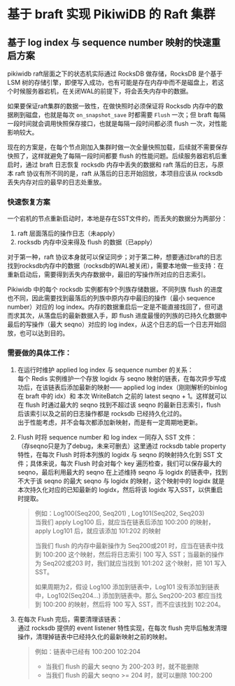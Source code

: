 # 基于 braft 实现 PikiwiDB 的 Raft 集群

## 基于 log index 与 sequence number 映射的快速重启方案
pikiwidb raft层面之下的状态机实际通过 RocksDB 做存储，RocksDB 是个基于 LSM 树的存储引擎，即便写入成功，也有可能是存在内存中而不是磁盘上，若这个时候服务器宕机，在关闭WAL的前提下，将会丢失内存中的数据。  

如果要保证raft集群的数据一致性，在做快照时必须保证将 Rocksdb 内存中的数据刷到磁盘，也就是每次 `on_snapshot_save` 时都需要 `Flush` 一次；但 braft 每隔一段时间就会调用快照保存接口，也就是每隔一段时间都必须 flush 一次，对性能影响较大。

现在的方案是，在每个节点刚加入集群时做一次全量快照加载，后续就不需要保存快照了，这样就避免了每隔一段时间都要 flush 的性能问题。后续服务器宕机后重启时，通过 braft 日志恢复 rocksdb 内存中丢失的数据和 raft 落后的日志，与原本 raft 协议有所不同的是，raft 从落后的日志开始回放，本项目应该从 rocksdb 丢失内存对应的最早的日志处重放。

### 快速恢复方案
一个宕机的节点重新启动时，本地是存在SST文件的，而丢失的数据分为两部分：
1. raft 层面落后的操作日志（未apply） 
1. rocksdb 内存中没来得及 flush 的数据（已apply）  

对于第一种，raft 协议本身就可以保证同步；对于第二种，想要通过braft的日志找到rocksdb内存中的数据（rocksdb的WAL被关闭），需要本地做一些支持：在重新启动后，需要得到丢失内存数据中，最旧的写操作所对应的日志索引。 

Pikiwidb 中的每个 rocksdb 实例都有9个列族存储数据，不同列族 flush 的进度也不同，因此需要找到最落后的列族中原内存中最旧的操作（最小 sequence number）对应的 log index。内存的数据重启后一定是不能直接找回了，但可退而求其次，从落盘后的最新数据入手，即 flush 进度最慢的列族的已持久化数据中最后的写操作（最大 seqno）对应的 log index，从这个日志的后一个日志开始回放，也可以达到目的。

### 需要做的具体工作：
1. 在运行时维护 applied log index 与 sequence number 的关系：  
   每个 Redis 实例维护一个存放 logidx 与 seqno 映射的链表，在每次异步写成功后，在该链表后添加最新的映射—— applied log index（刚刚解析的binlog 在 braft 中的 idx）和 本次 WriteBatch 之前的 latest seqno + 1。这样就可以在 flush 时通过最大的 seqno 找到不超过该 seqno 的最新日志索引，flush 后该索引以及之前的日志操作都是 rocksdb 已经持久化过的。  
   出于性能考虑，并不会每次都添加新映射，而是有一定周期地更新。
3. Flush 时将 sequence number 和 log index 一同存入 SST 文件：  
   （存seqno只是为了debug，未来可删去）这里通过 rocksdb table property 特性，在每次 Flush 时将本列族的 logidx 与 seqno  的映射持久化到 SST 文件；具体来说，每次 Flush 时会对每个 key 遍历检查，我们可以保存最大的 seqno，最后利用最大的 seqno 在上述维持 seqno 与 logidx 的链表中，找到不大于该 seqno 的最大 seqno 与 logidx 的映射，这个映射中的 logidx 就是本次持久化对应的已知最新的 logidx，然后将该 logidx 写入SST，以供重启时提取。

   > 例如：Log100(Seq200, Seq201) , Log101(Seq202, Seq203)  
   > 当我们 apply Log100 后，就应当在链表后添加 100:200 的映射，apply Log101 后，就应该添加 101:202 的映射  
   > 
   > 当我们 flush 的内存中最新操作为 Seq200或201 时，应当在链表中找到 100:200 这个映射，然后将日志索引 100 写入 SST；当最新的操作为 Seq202或203 时，我们就应当找到 101:202 这个映射，把 101 写入SST。  
   > 
   > 如果周期为2，假设 Log100 添加到链表中，Log101 没有添加到链表中，Log102(Seq204...) 添加到链表中。那么 Seq200-203 都应当找到 100:200 的映射，然后将 100 写入 SST，而不应该找到 102:204。

4. 在每次 Flush 完后，需要清理该链表：  
   通过 rocksdb 提供的 event listener 特性实现，在每次 flush 完毕后触发清理操作，清理掉链表中已经持久化的最新映射之前的映射。
   > 例如：链表中已经有 100:200 102:204   
   > - 当我们 flush 的最大 seqno 为 200-203 时，就不能删除
   > - 当我们 flush 的最大 seqno >= 204 时，就可以删除 100:200
